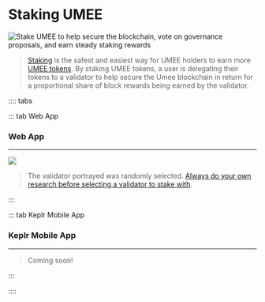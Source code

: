 # Staking UMEE

![Stake UMEE to help secure the blockchain, vote on governance proposals, and earn steady staking rewards](/bg/why-stake.png)

> [Staking](/learn-the-basics/staking-basics/what-is-staking) is the safest and easiest way for UMEE holders to earn more [UMEE tokens](/overview/umee-token). By staking UMEE tokens, a user is delegating their tokens to a validator to help secure the Umee blockchain in return for a proportional share of block rewards being earned by the validator.

:::: tabs

::: tab Web App

### Web App

****

![](/bg/stake-umee.gif)

> The validator portrayed was randomly selected. [Always do your own research before selecting a validator to stake with](/users/staking-umee/selecting-validator).

:::

::: tab Keplr Mobile App

### Keplr Mobile App

****

> Coming soon!

:::

::::